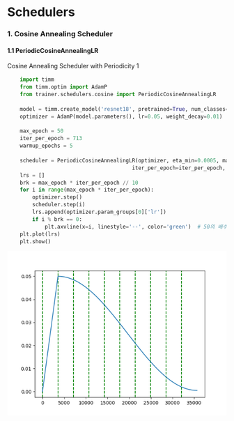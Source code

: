 # Schedulers


### 1. Cosine Annealing Scheduler

#### 1.1 PeriodicCosineAnnealingLR

Cosine Annealing Scheduler with Periodicity 1

```python
    import timm
    from timm.optim import AdamP
    from trainer.schedulers.cosine import PeriodicCosineAnnealingLR    
    
    model = timm.create_model('resnet18', pretrained=True, num_classes=14)
    optimizer = AdamP(model.parameters(), lr=0.05, weight_decay=0.01)

    max_epoch = 50
    iter_per_epoch = 713
    warmup_epochs = 5

    scheduler = PeriodicCosineAnnealingLR(optimizer, eta_min=0.0005, max_epoch=max_epoch, 
                                        iter_per_epoch=iter_per_epoch, warmup_epochs=warmup_epochs)
    lrs = []
    brk = max_epoch * iter_per_epoch // 10
    for i in range(max_epoch * iter_per_epoch):
        optimizer.step()
        scheduler.step(i)
        lrs.append(optimizer.param_groups[0]['lr'])
        if i % brk == 0:
            plt.axvline(x=i, linestyle='--', color='green')  # 50의 배수일 때마다 초록색 점선 추가
    plt.plot(lrs)
    plt.show()
```
<p align="center">
  <img src="../../assets/periodic_cosine_annealing_lr.png" alt="이미지 설명">
</p>